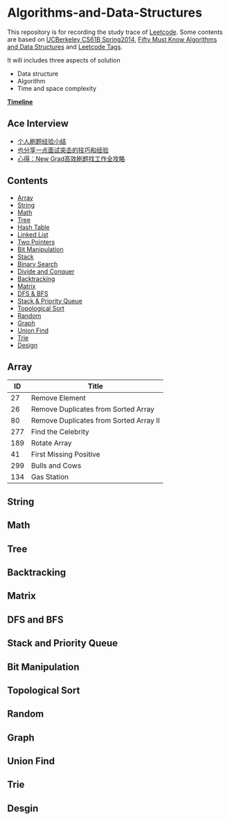 # Algorithms-and-Data-Structures

This repository is for recording the study trace of [Leetcode](https://leetcode.com/problemset/all/). Some contents are based on [UCBerkeley CS61B Spring2014](https://people.eecs.berkeley.edu/~jrs/61b/), [Fifty Must Know Algorithms and Data Structures](https://github.com/wangzheng0822/algo?from=singlemessage&isappinstalled=0) and [Leetcode Tags](https://cspiration.com/leetcodeClassification#10301).

It will includes three aspects of solution
- Data structure
- Algorithm
- Time and space complexity

[**Timeline**](https://github.com/MChen9/Algorithms-and-Data-Structures/blob/master/Timeline.md)

## Ace Interview
- [个人刷题经验小结](https://www.1point3acres.com/bbs/thread-531595-1-1.html)
- [也分享一点面试突击的技巧和经验](https://www.1point3acres.com/bbs/thread-531677-1-1.html)
- [心得：New Grad高效刷题找工作全攻略](https://www.1point3acres.com/bbs/thread-532585-1-1.html)

## Contents
* [Array](https://github.com/MChen9/Algorithms-and-Data-Structures/tree/master/Array)
* [String](https://github.com/MChen9/Algorithms-and-Data-Structures/tree/master/String)
* [Math](https://github.com/MChen9/Algorithms-and-Data-Structures/tree/master/Math)
* [Tree](https://github.com/MChen9/Algorithms-and-Data-Structures/tree/master/Tree)
* [Hash Table](https://github.com/MChen9/Algorithms-and-Data-Structures/tree/master/Hashtable)
* [Linked List](https://github.com/MChen9/Algorithms-and-Data-Structures/tree/master/Linkedlist)
* [Two Pointers](https://github.com/MChen9/Algorithms-and-Data-Structures/tree/master/Two%20Pointers)
* [Bit Manipulation](https://github.com/MChen9/Algorithms-and-Data-Structures/tree/master/Bit%20Manipulation)
* [Stack](https://github.com/MChen9/Algorithms-and-Data-Structures/tree/master/Stack)
* [Binary Search](https://github.com/MChen9/Algorithms-and-Data-Structures/tree/master/Binary%20Search)
* [Divide and Conquer](https://github.com/MChen9/Algorithms-and-Data-Structures/tree/master/Divide%20and%20Conquer)
* [Backtracking](https://github.com/MChen9/Algorithms-and-Data-Structures/tree/master/Backtracking)
* [Matrix](#matrix)
* [DFS & BFS](#dfs-and-bfs)
* [Stack & Priority Queue](#stack-and-priority-queue)
* [Topological Sort](#topological-sort)
* [Random](#random)
* [Graph](#graph)
* [Union Find](#union-find)
* [Trie](#trie)
* [Design](https://github.com/MChen9/Algorithms-and-Data-Structures/tree/master/Design)

## Array

ID | Title
--- | ---
27 | Remove Element
26 | Remove Duplicates from Sorted Array	
80 | Remove Duplicates from Sorted Array II	
277 | Find the Celebrity	
189 | Rotate Array	
41 | First Missing Positive	
299 | Bulls and Cows	
134 | Gas Station

## String

## Math

## Tree

## Backtracking

## Matrix

## DFS and BFS

## Stack and Priority Queue

## Bit Manipulation

## Topological Sort

## Random

## Graph

## Union Find

## Trie

## Desgin
